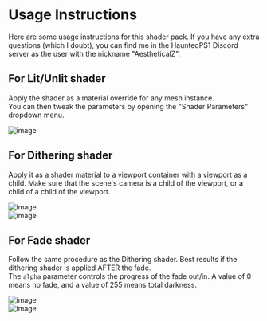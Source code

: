 # Usage Instructions
Here are some usage instructions for this shader pack. If you have any extra questions (which I doubt), you can find me in the HauntedPS1 Discord server as
the user with the nickname "AestheticalZ".

## For Lit/Unlit shader
Apply the shader as a material override for any mesh instance.  
You can then tweak the parameters by opening the "Shader Parameters" dropdown menu.

![image](https://user-images.githubusercontent.com/51166756/201706584-c3e9c615-60d2-4598-bf30-0fdf68b8b751.png)

## For Dithering shader
Apply it as a shader material to a viewport container with a viewport as a child. Make sure that the scene's camera is a child of the viewport, or a child of a child of the viewport.

![image](https://user-images.githubusercontent.com/51166756/201707608-1fbce9a4-0b7f-408b-9e48-f2435c5470de.png)  
![image](https://user-images.githubusercontent.com/51166756/201707642-d03a8323-08fc-48fa-a4bd-c30bcdf5de84.png)

## For Fade shader
Follow the same procedure as the Dithering shader. Best results if the dithering shader is applied AFTER the fade.  
The `alpha` parameter controls the progress of the fade out/in. A value of 0 means no fade, and a value of 255 means total darkness.

![image](https://user-images.githubusercontent.com/51166756/201707965-f90650e4-5bdf-4f11-99f7-d52b3f7bd661.png)  
![image](https://user-images.githubusercontent.com/51166756/201707994-4134b886-2ec2-4a83-ab52-2d6733eddbba.png)
